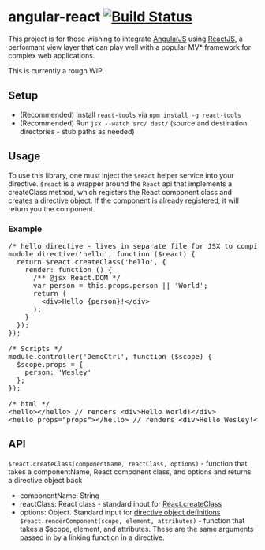 # angular-react [![Build Status](https://travis-ci.org/wesleycho/angular-react.svg?branch=master)](https://travis-ci.org/wesleycho/angular-react)

This project is for those wishing to integrate [AngularJS](https://angularjs.org) using [ReactJS](http://facebook.github.io/react/), a performant view layer that can play well with a popular MV* framework for complex web applications.

This is currently a rough WIP.

## Setup

* (Recommended) Install `react-tools` via `npm install -g react-tools`
* (Recommended) Run `jsx --watch src/ dest/` (source and destination directories - stub paths as needed)

## Usage

To use this library, one must inject the `$react` helper service into your directive.  `$react` is a wrapper around the `React` api that implements a createClass method, which registers the React component class and creates a directive object.  If the component is already registered, it will return you the component.

### Example

<pre>
/* hello directive - lives in separate file for JSX to compile */
module.directive('hello', function ($react) {
  return $react.createClass('hello', {
    render: function () {
      /** @jsx React.DOM */
      var person = this.props.person || 'World';
      return (
        &lt;div&gt;Hello {person}!&lt;/div&gt;
      );
    }
  });
});

/* Scripts */
module.controller('DemoCtrl', function ($scope) {
  $scope.props = {
    person: 'Wesley'
  };
});

/* html */
&lt;hello&gt;&lt;/hello&gt; // renders &lt;div&gt;Hello World!&lt;/div&gt;
&lt;hello props="props">&lt;/hello&gt; // renders &lt;div&gt;Hello Wesley!&lt;/div&gt;
</pre>

## API

`$react.createClass(componentName, reactClass, options)` - function that takes a componentName, React component class, and options and returns a directive object back
  *  componentName: String
  *  reactClass: React class - standard input for [React.createClass](http://facebook.github.io/react/docs/top-level-api.html#react.createclass)
  *  options: Object.  Standard input for [directive object definitions](https://docs.angularjs.org/api/ng/service/$compile)
`$react.renderComponent(scope, element, attributes)` - function that takes a $scope, element, and attributes.  These are the same arguments passed in by a linking function in a directive.